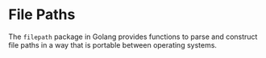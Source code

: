 # File Paths

The `filepath` package in Golang provides functions to parse and construct file paths in a way that is portable between operating systems.
